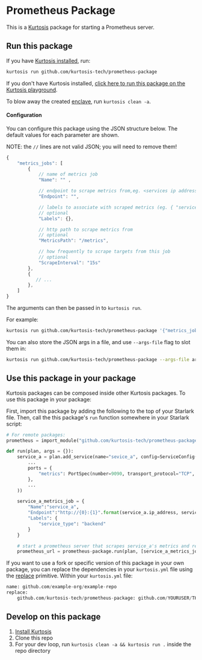 Prometheus Package
============
This is a [Kurtosis](https://github.com/kurtosis-tech/kurtosis/) package for starting a Prometheus server.

Run this package
----------------
If you have [Kurtosis installed][install-kurtosis], run:

```bash
kurtosis run github.com/kurtosis-tech/prometheus-package
```

If you don't have Kurtosis installed, [click here to run this package on the Kurtosis playground](https://gitpod.io/?autoStart=true&editor=code#https://github.com/kurtosis-tech/playground-gitpod).

To blow away the created [enclave][enclaves-reference], run `kurtosis clean -a`.

#### Configuration

You can configure this package using the JSON structure below. The default values for each parameter are shown.

NOTE: the `//` lines are not valid JSON; you will need to remove them!

```javascript
{
    "metrics_jobs": [
        {
            // name of metrics job
            "Name": "" , 

            // endpoint to scrape metrics from,eg. <services ip address>:<exposed metrics port>
            "Endpoint": "", 

            // labels to associate with scraped metrics (eg. { "service_type": "api" } )
            // optional
            "Labels": {}, 

            // http path to scrape metrics from
            // optional
            "MetricsPath": "/metrics", 

            // how frequently to scrape targets from this job
            // optional
            "ScrapeInterval": "15s"
        },
        { 
           // ...
        },
    ]
}
```

The arguments can then be passed in to `kurtosis run`.

For example:

```bash
kurtosis run github.com/kurtosis-tech/prometheus-package '{"metrics_jobs": [...]}'
```

You can also store the JSON args in a file, and use `--args-file` flag to slot them in:

```bash
kurtosis run github.com/kurtosis-tech/prometheus-package --args-file args.json
```

</details>

Use this package in your package
--------------------------------
Kurtosis packages can be composed inside other Kurtosis packages. To use this package in your package:

First, import this package by adding the following to the top of your Starlark file.
Then, call the this package's `run` function somewhere in your Starlark script:

```python
# For remote packages: 
prometheus = import_module("github.com/kurtosis-tech/prometheus-package/main.star") 

def run(plan, args = {}):
    service_a = plan.add_service(name="sevice_a", config=ServiceConfig(
        ...
        ports = {
            "metrics": PortSpec(number=9090, transport_protocol="TCP", application_protocol="http")
        },
        ...
    ))

    service_a_metrics_job = { 
        "Name":"service_a", 
        "Endpoint":"http://{0}:{1}".format(service_a.ip_address, service_a.ports["metrics"].number),
        "Labels": { 
            "service_type": "backend" 
        }
    }

    # start a prometheus server that scrapes service_a's metrics and returns a prom url for querying those metrics
    prometheus_url = prometheus-package.run(plan, [service_a_metrics_job])
```

If you want to use a fork or specific version of this package in your own package, you can replace the dependencies in your `kurtosis.yml` file using the [replace](https://docs.kurtosis.com/concepts-reference/kurtosis-yml/#replace) primitive. 
Within your `kurtosis.yml` file:
```python
name: github.com/example-org/example-repo
replace:
    github.com/kurtosis-tech/prometheus-package: github.com/YOURUSER/THISREPO@YOURBRANCH
```

Develop on this package
-----------------------
1. [Install Kurtosis][install-kurtosis]
1. Clone this repo
1. For your dev loop, run `kurtosis clean -a && kurtosis run .` inside the repo directory


<!-------------------------------- LINKS ------------------------------->
[install-kurtosis]: https://docs.kurtosis.com/install
[enclaves-reference]: https://docs.kurtosis.com/concepts-reference/enclaves
